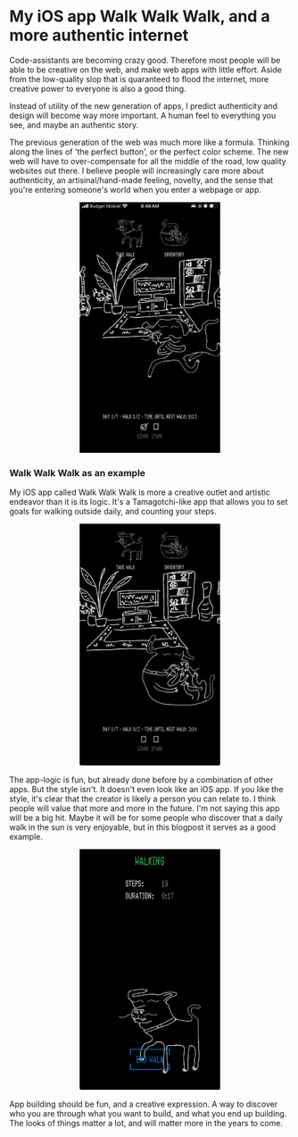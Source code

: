 # My iOS app Walk Walk Walk, and a more authentic internet

Code-assistants are becoming crazy good. Therefore most people will be able to be creative on the web, and make web apps with little effort. Aside from the low-quality slop that is quaranteed to flood the internet, more creative power to everyone is also a good thing.

Instead of utility of the new generation of apps, I predict authenticity and design will become way more important. A human feel to everything you see, and maybe an authentic story.

The previous generation of the web was much more like a formula. Thinking along the lines of 'the perfect button', or the perfect color scheme. The new web will have to over-compensate for all the middle of the road, low quality websites out there. I believe people will increasingly care more about authenticity, an artisinal/hand-made feeling, novelty, and the sense that you're entering someone's world when you enter a webpage or app.

<p align="center">
<img width= "50%" src="/images/walkwalk1.PNG" alt="congi im">
</p>



### Walk Walk Walk as an example
My iOS app called Walk Walk Walk is more a creative outlet and artistic endeavor than it is its logic. It's a Tamagotchi-like app that allows you to set goals for walking outside daily, and counting your steps.

<p align="center">
<img width= "50%" src="/images/walkwalk4.jpg" alt="congi im">
</p>

The app-logic is fun, but already done before by a combination of other apps. But the style isn't. It doesn't even look like an iOS app. If you like the style, it's clear that the creator is likely a person you can relate to. I think people will value that more and more in the future. I'm not saying this app will be a big hit. Maybe it will be for some people who discover that a daily walk in the sun is very enjoyable, but in this blogpost it serves as a good example.

<p align="center">
<img width= "50%" src="/images/walkwalk3.jpg" alt="congi im">
</p>

App building should be fun, and a creative expression. A way to discover who you are through what you want to build, and what you end up building. The looks of things matter a lot, and will matter more in the years to come.


